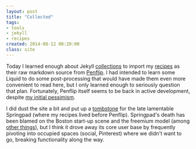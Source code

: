 ```yaml
---
layout: post
title: "Collected"
tags:
- tools
- jekyll
- recipes
created: 2014-08-12 00:20:00
class: site
---
```

Today I learned enough about Jekyll [collections](http://jekyllrb.com/docs/collections/) to import my [recipes](/stream/recipes/) as their raw markdown source from [Penflip](http://penflip.com/mcdemarco/).  I had intended to learn some Liquid to do some post-processing that would have made them even more convenient to read here, but I only learned enough to seriously question that plan.  Fortunately, Penflip itself seems to be back in active development, despite [my initial pessimism](/blog/2013/12/15/penflipping-recipes/).

I did dust the site a bit and put up a [tombstone](/stream/springs/) for the late lamentable Springpad (where my recipes lived before Penflip).  Springpad's death has been blamed on the Boston start-up scene and the freemium model (among [other things](http://www.xconomy.com/boston/2014/05/28/five-lessons-for-consumer-tech-startups-in-springpad-shutdown/)), but I think it drove away its core user base by frequently pivoting into occupied spaces (social, Pinterest) where we didn't want to go, breaking functionality along the way.








